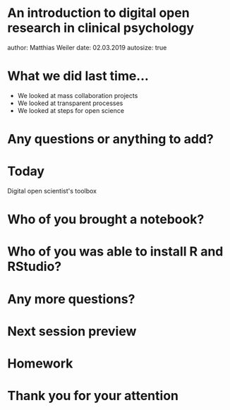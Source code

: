 An introduction to digital open research in clinical psychology
========================================================
author: Matthias Weiler
date: 02.03.2019
autosize: true

What we did last time...
========================================================

- We looked at mass collaboration projects
- We looked at transparent processes
- We looked at steps for open science

Any questions or anything to add?
========================================================


Today
========================================================
Digital open scientist's toolbox


Who of you brought a notebook?
========================================================


Who of you was able to install R and RStudio?
========================================================


Any more questions?
========================================================


Next session preview
========================================================


Homework
========================================================


Thank you for your attention
========================================================

